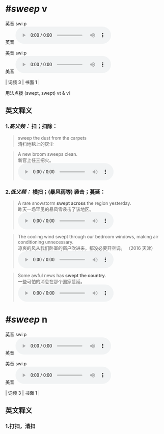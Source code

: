 # ***\#sweep*** v
英音 swiːp  
英音
<audio src="./media/sweep-B.aac" controls="controls"></audio>

美音 swiːp  
美音
<audio src="./media/sweep.aac" controls="controls"></audio>



| 词频 3 | 书面 1 |  

用法点拨  (swept, swept) vt & vi

英文释义
---
### 1.*高义频：* **扫；扫除：**  

 > sweep the dust from the carpets   
 > 清扫地毯上的灰尘    

 > A new broom sweeps clean.   
 > 新官上任三把火。    
<audio src="./media/sweep-1.aac" controls="controls"></audio>

### 2.*低义频：* **横扫；(暴风雨等) 袭击；蔓延：**  

 > A rare snowstorm **swept across** the region yesterday.  
 > 昨天一场罕见的暴风雪袭击了该地区。    
<audio src="./media/sweep-2.aac" controls="controls"></audio>

 > The cooling wind swept through our bedroom windows, making air conditioning unnecessary.  
 > 凉爽的风从我们卧室的窗户吹进来，都没必要开空调。  （2016 天津）  
<audio src="./media/sweep50.aac" controls="controls"></audio>

 > Some awful news has **swept the country**.   
 > 一些可怕的消息在那个国家蔓延。    
<audio src="./media/sweep-3.aac" controls="controls"></audio>


# ***\#sweep*** n
英音 swiːp  
英音
<audio src="./media/sweep-B.aac" controls="controls"></audio>

美音 swiːp  
美音
<audio src="./media/sweep.aac" controls="controls"></audio>



| 词频 3 | 书面 1 |  

英文释义
---
### 1.**打扫，清扫**  



